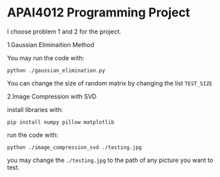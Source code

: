 # APAI4012 Programming Project

I choose problem 1 and 2 for the project.

1.Gaussian Eliminaition Method

You may run the code with:

```
python ./gaussian_elimination.py
```

You can change the size of random matrix by changing the list `TEST_SIZE`

2.Image Compression with SVD

install libraries with:

```
pip install numpy pillow matplotlib
```

run the code with:

```
python ./image_compression_svd ./testing.jpg
```

you may change the `./testing.jpg` to the path of any picture you want to test.
